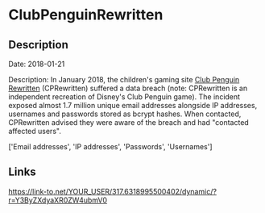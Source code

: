 # ClubPenguinRewritten

## Description

Date: 2018-01-21

Description:
In January 2018, the children's gaming site <a href="https://community.cprewritten.net/" target="_blank" rel="noopener">Club Penguin Rewritten</a> (CPRewritten) suffered a data breach (note: CPRewritten is an independent recreation of Disney's Club Penguin game). The incident exposed almost 1.7 million unique email addresses alongside IP addresses, usernames and passwords stored as bcrypt hashes. When contacted, CPRewritten advised they were aware of the breach and had &quot;contacted affected users&quot;.


['Email addresses', 'IP addresses', 'Passwords', 'Usernames']

## Links

https://link-to.net/YOUR_USER/317.6318995500402/dynamic/?r=Y3ByZXdyaXR0ZW4ubmV0